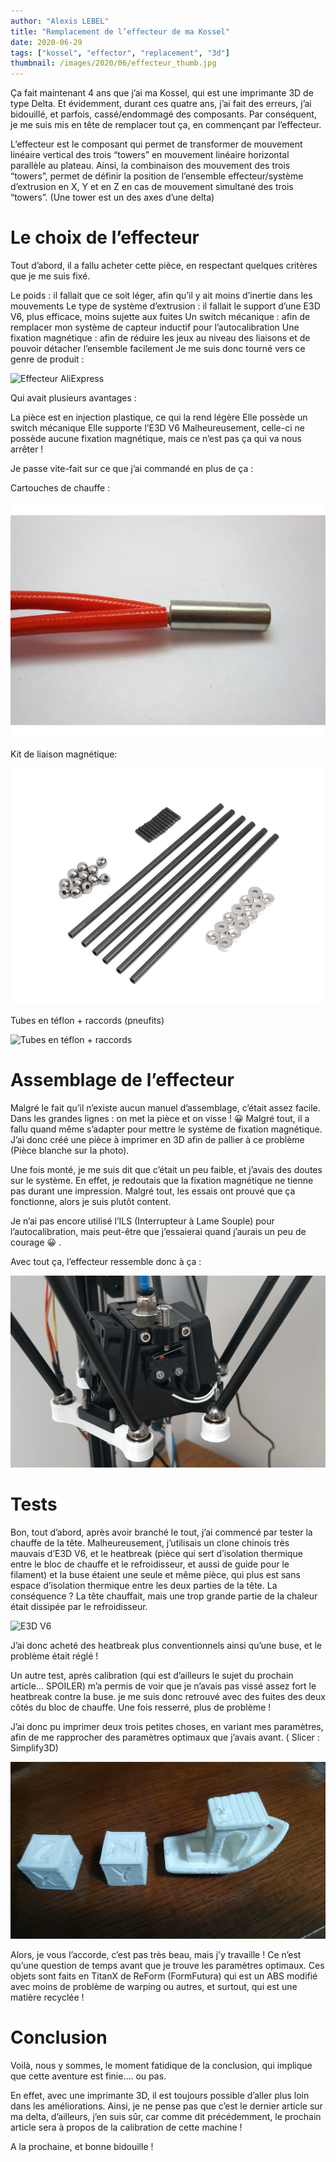 ```yaml
---
author: "Alexis LEBEL"
title: "Remplacement de l’effecteur de ma Kossel"
date: 2020-06-29
tags: ["kossel", "effector", "replacement", "3d"]
thumbnail: /images/2020/06/effecteur_thumb.jpg
---
```


Ça fait maintenant 4 ans que j’ai ma Kossel, qui est une imprimante 3D de type Delta. Et évidemment, durant ces quatre ans, j’ai fait des erreurs, j’ai bidouillé, et parfois, cassé/endommagé des composants. Par conséquent, je me suis mis en tête de remplacer tout ça, en commençant par l’effecteur.

L’effecteur est le composant qui permet de transformer de mouvement linéaire vertical des trois “towers” en mouvement linéaire horizontal parallèle au plateau. Ainsi, la combinaison des mouvement des trois “towers”, permet de définir la position de l’ensemble effecteur/système d’extrusion en X, Y et en Z en cas de mouvement simultané des trois “towers”. (Une tower est un des axes d’une delta)

# Le choix de l’effecteur

Tout d’abord, il a fallu acheter cette pièce, en respectant quelques critères que je me suis fixé.

Le poids : il fallait que ce soit léger, afin qu’il y ait moins d’inertie dans les mouvements
Le type de système d’extrusion : il fallait le support d’une E3D V6, plus efficace, moins sujette aux fuites
Un switch mécanique : afin de remplacer mon système de capteur inductif pour l’autocalibration
Une fixation magnétique : afin de réduire les jeux au niveau des liaisons et de pouvoir détacher l’ensemble facilement
Je me suis donc tourné vers ce genre de produit :

![Effecteur AliExpress](/images/2020/06/effecteur_ali.webp)


Qui avait plusieurs avantages :

La pièce est en injection plastique, ce qui la rend légère
Elle possède un switch mécanique
Elle supporte l’E3D V6
Malheureusement, celle-ci ne possède aucune fixation magnétique, mais ce n’est pas ça qui va nous arrêter !

Je passe vite-fait sur ce que j’ai commandé en plus de ça :

Cartouches de chauffe :

![Cartouche de chauffe](/images/2020/06/hc.jpeg)

Kit de liaison magnétique:

![Kit de liaison magnétique](/images/2020/06/magnetic_ball.jpg)

Tubes en téflon + raccords (pneufits)

![Tubes en téflon + raccords](/images/2020/06/pneu_ptfe.jpg)

# Assemblage de l’effecteur

Malgré le fait qu’il n’existe aucun manuel d’assemblage, c’était assez facile. Dans les grandes lignes : on met la pièce et on visse ! 😀 Malgré tout, il a fallu quand même s’adapter pour mettre le système de fixation magnétique. J’ai donc créé une pièce à imprimer en 3D afin de pallier à ce problème (Pièce blanche sur la photo).

Une fois monté, je me suis dit que c’était un peu faible, et j’avais des doutes sur le système. En effet, je redoutais que la fixation magnétique ne tienne pas durant une impression. Malgré tout, les essais ont prouvé que ça fonctionne, alors je suis plutôt content.

Je n’ai pas encore utilisé l’ILS (Interrupteur à Lame Souple) pour l’autocalibration, mais peut-être que j’essaierai quand j’aurais un peu de courage 😀 .

Avec tout ça, l’effecteur ressemble donc à ça :

![Effecteur](/images/2020/06/effecteur_thumb.jpg)
# Tests

Bon, tout d’abord, après avoir branché le tout, j’ai commencé par tester la chauffe de la tête. Malheureusement, j’utilisais un clone chinois très mauvais d’E3D V6, et le heatbreak (pièce qui sert d’isolation thermique entre le bloc de chauffe et le refroidisseur, et aussi de guide pour le filament) et la buse étaient une seule et même pièce, qui plus est sans espace d’isolation thermique entre les deux parties de la tête. La conséquence ? La tête chauffait, mais une trop grande partie de la chaleur était dissipée par le refroidisseur.

![E3D V6](/images/2020/06/v6.jpg)

 J’ai donc acheté des heatbreak plus conventionnels ainsi qu’une buse, et le problème était réglé !

Un autre test, après calibration (qui est d’ailleurs le sujet du prochain article… SPOILER) m’a permis de voir que je n’avais pas vissé assez fort le heatbreak contre la buse. je me suis donc retrouvé avec des fuites des deux côtés du bloc de chauffe. Une fois resserré, plus de problème !

J’ai donc pu imprimer deux trois petites choses, en variant mes paramètres, afin de me rapprocher des paramètres optimaux que j’avais avant. ( Slicer : Simplify3D)

![Impression de test](/images/2020/06/impressions.jpg)

Alors, je vous l’accorde, c’est pas très beau, mais j’y travaille ! Ce n’est qu’une question de temps avant que je trouve les paramètres optimaux. Ces objets sont faits en TitanX de ReForm (FormFutura) qui est un ABS modifié avec moins de problème de warping ou autres, et surtout, qui est une matière recyclée !

# Conclusion

Voilà, nous y sommes, le moment fatidique de la conclusion, qui implique que cette aventure est finie…. ou pas.

En effet, avec une imprimante 3D, il est toujours possible d’aller plus loin dans les améliorations. Ainsi, je ne pense pas que c’est le dernier article sur ma delta, d’ailleurs, j’en suis sûr, car comme dit précédemment, le prochain article sera à propos de la calibration de cette machine !

A la prochaine, et bonne bidouille !